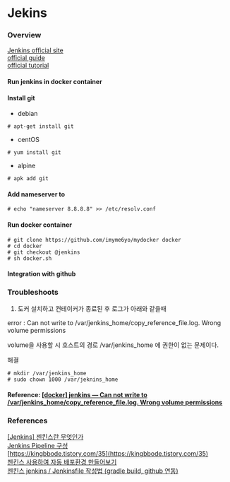 Jekins
======
### Overview

[Jenkins official site](https://www.jenkins.io/)<br>
[official guide](https://www.jenkins.io/doc/book/)<br>
[official tutorial ](https://www.jenkins.io/doc/tutorials/)<br>

#### Run jenkins in docker container

#### Install git
- debian
```shell
# apt-get install git
```
- centOS
```shell
# yum install git
```
- alpine
```
# apk add git
```

#### Add nameserver to 
```shell
# echo "nameserver 8.8.8.8" >> /etc/resolv.conf
```

#### Run docker container
```shell
# git clone https://github.com/imyme6yo/mydocker docker
# cd docker
# git checkout @jenkins
# sh docker.sh
```

#### Integration with github


### Troubleshoots

1. 도커 설치하고 컨테이커가 종료된 후 로그가 아래와 같을때  <br>

error : Can not write to /var/jenkins_home/copy_reference_file.log. Wrong volume permissions

volume을 사용할 시 호스트의 경로 /var/jenkins_home 에 권한이 없는 문제이다.

해결 
```shell
# mkdir /var/jenkins_home
# sudo chown 1000 /var/jeknins_home
```

#### Reference: [[docker] jenkins — Can not write to /var/jenkins_home/copy_reference_file.log. Wrong volume permissions](https://medium.com/@logan.81k/docker-jenkins-can-not-write-to-var-jenkins-home-copy-reference-file-log-7a969991845a)


### References

[[Jenkins] 젠킨스란 무엇인가](https://ict-nroo.tistory.com/31) <br>
[Jenkins Pipeline 구성](https://medium.com/@jyson88/jenkins-pipeline-%EA%B5%AC%EC%84%B1-d4d0a4c074c5) <br>
[https://kingbbode.tistory.com/35](https://kingbbode.tistory.com/35) <br>
[젠킨스 사용하여 자동 배포환경 만들어보기](https://kingbbode.tistory.com/35) <br>
[젠킨스 jenkins / Jenkinsfile 작성법 (gradle build, github 연동)](https://umbum.dev/868) <br>

